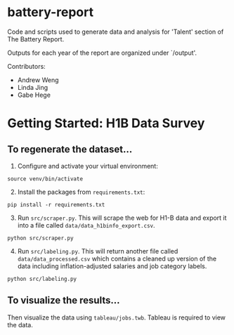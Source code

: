 # battery-report

Code and scripts used to generate data and analysis for 'Talent' section of The
Battery Report.

Outputs for each year of the report are organized under `/output'.

Contributors:
- Andrew Weng
- Linda Jing
- Gabe Hege

# Getting Started: H1B Data Survey

## To regenerate the dataset...

1. Configure and activate your virtual environment:

```
source venv/bin/activate
```

2. Install the packages from `requirements.txt`:

```
pip install -r requirements.txt
```

3. Run `src/scraper.py`. This will scrape the
web for H1-B data and export it into a file called
`data/data_h1binfo_export.csv`.

```
python src/scraper.py
```

4. Run `src/labeling.py`. This will return another file called
`data/data_processed.csv` which contains a cleaned up version of the data
including inflation-adjusted salaries and job category labels.

```
python src/labeling.py
```

## To visualize the results...

Then visualize the data using `tableau/jobs.twb`. Tableau is required to view
the data.
